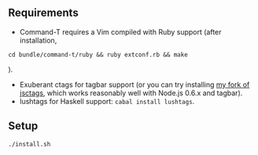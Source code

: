 ## Requirements

* Command-T requires a Vim compiled with Ruby support (after installation,
```shell
cd bundle/command-t/ruby && ruby extconf.rb && make
```
).
* Exuberant ctags for tagbar support (or you can try installing [my fork of
  jsctags](https://github.com/othiym23/doctorjs), which works reasonably well
  with Node.js 0.6.x and tagbar).
* lushtags for Haskell support: `cabal install lushtags`.

## Setup

`./install.sh`
